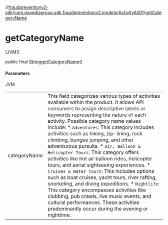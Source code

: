 //[fraudpreventionv2-sdk](../../../index.md)/[com.expediagroup.sdk.fraudpreventionv2.models](../index.md)/[ActivityAllOf](index.md)/[getCategoryName](get-category-name.md)

# getCategoryName

[JVM]\

public final [String](https://docs.oracle.com/javase/8/docs/api/java/lang/String.html)[getCategoryName](get-category-name.md)()

#### Parameters

JVM

| | |
|---|---|
| categoryName | This field categorizes various types of activities available within the product. It allows API consumers to assign descriptive labels or keywords representing the nature of each activity. Possible category name values include: * `Adventures`: This category includes activities such as hiking, zip-lining, rock climbing, bungee jumping, and other adventurous pursuits. * `Air, Balloon & Helicopter Tours`: This category offers activities like hot air balloon rides, helicopter tours, and aerial sightseeing experiences. * `Cruises & Water Tours`: This includes options such as boat cruises, yacht tours, river rafting, snorkeling, and diving expeditions.  * `Nightlife`: This category encompasses activities like clubbing, pub crawls, live music events, and cultural performances. These activities predominantly occur during the evening or nighttime. |
